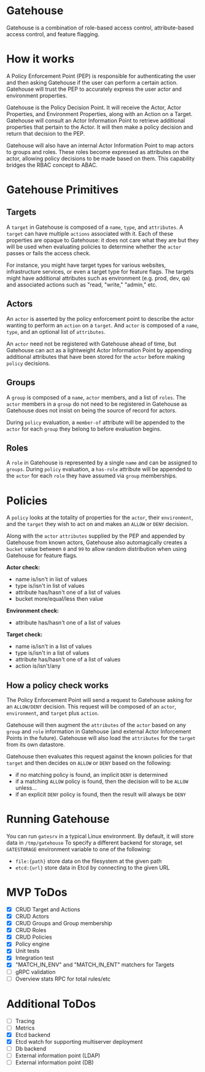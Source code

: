 # Gatehouse
Gatehouse is a combination of role-based access control, attribute-based access control, and feature flagging.

# How it works

A Policy Enforcement Point (PEP) is responsible for authenticating the user and then asking Gatehouse if the user can perform a certain action. Gatehouse will trust the PEP to accurately express the user actor and environment properties.

Gatehouse is the Policy Decision Point. It will receive the Actor, Actor Properties, and Environment Properties, along with an Action on a Target. Gatehouse will consult an Actor Information Point to retrieve additional properties that pertain to the Actor. It will then make a policy decision and return that decision to the PEP.

Gatehouse will also have an internal Actor Information Point to map actors to groups and roles. These roles become expressed as attributes on the actor, allowing policy decisions to be made based on them. This capability bridges the RBAC concept to ABAC.

# Gatehouse Primitives

## Targets

A `target` in Gatehouse is composed of a `name`, `type`, and `attributes`. A `target` can have multiple `actions` associated with it. Each of these properties are opaque to Gatehouse: it does not care what they are but they will be used when evaluating policies to determine whether the `actor` passes or fails the access check.

For instance, you might have target types for various websites, infrastructure services, or even a target type for feature flags. The targets might have additional attributes such as environment (e.g. prod, dev, qa) and associated actions such as "read, "write," "admin," etc.

## Actors

An `actor` is asserted by the policy enforcement point to describe the actor wanting to perform an `action` on a `target`. And `actor` is composed of a `name`, `type`, and an optional list of `attributes`.

An `actor` need not be registered with Gatehouse ahead of time, but Gatehouse can act as a lightweight Actor Information Point by appending additional attributes that have been stored for the `actor` before making `policy` decisions.

## Groups

A `group` is composed of a `name`, `actor` members, and a list of `roles`. The `actor` members in a `group` do not need to be registered in Gatehouse as Gatehouse does not insist on being the source of record for actors.

During `policy` evaluation, a `member-of` attribute will be appended to the `actor` for each `group` they belong to before evaluation begins.

## Roles

A `role` in Gatehouse is represented by a single `name` and can be assigned to `groups`. During `policy` evaluation, a `has-role` attribute will be appended to the `actor` for each `role` they have assumed via `group` memberships.

# Policies

A `policy` looks at the totality of properties for the `actor`, their `environment`, and the `target` they wish to act on and makes an `ALLOW` or `DENY` decision.

Along with the `actor` `attributes` supplied by the PEP and appended by Gatehouse from known actors, Gatehouse also automagically creates a `bucket` value between `0` and `99` to allow random distribution when using Gatehouse for feature flags.

**Actor check:**

* name is/isn't in list of values
* type is/isn't in list of values
* attribute has/hasn't one of a list of values
* bucket more/equal/less then value

**Environment check:**
* attribute has/hasn't one of a list of values

**Target check:**
* name is/isn't in a list of values
* type is/isn't in a list of values
* attribute has/hasn't one of a list of values
* action is/isn't/any

## How a policy check works

The Policy Enforcement Point will send a request to Gatehouse asking for an `ALLOW/DENY` decision. This request will be composed of an `actor`, `environment`, and `target` plus `action`. 

Gatehouse will then augment the `attributes` of the `actor` based on any `group` and `role` information in Gatehouse (and external Actor Inforcement Points in the future). Gatehouse will also load the `attributes` for the `target` from its own datastore.

Gatehouse then evaluates this request against the known policies for that `target` and then decides on `ALLOW` or `DENY` based on the following:
* if no matching policy is found, an implicit `DENY` is determined
* if a matching `ALLOW` policy is found, then the decision will to be `ALLOW` unless...
* if an explicit `DENY` policy is found, then the result will always be `DENY`

# Running Gatehouse

You can run `gatesrv` in a typical Linux environment.  By default, it will store data in `/tmp/gatehouse`
To specify a different backend for storage, set `GATESTORAGE` environment variable to one of the following:

* `file:{path}` store data on the filesystem at the given path
* `etcd:{url}` store data in Etcd by connecting to the given URL
  

# MVP ToDos

- [x] CRUD Target and Actions
- [x] CRUD Actors
- [x] CRUD Groups and Group membership
- [x] CRUD Roles
- [x] CRUD Policies
- [x] Policy engine
- [x] Unit tests
- [x] Integration test
- [x] "MATCH_IN_ENV" and "MATCH_IN_ENT" matchers for Targets
- [ ] gRPC validation
- [ ] Overview stats RPC for total rules/etc

# Additional ToDos

- [ ] Tracing
- [ ] Metrics
- [x] Etcd backend
- [x] Etcd watch for supporting multiserver deployment
- [ ] Db backend
- [ ] External information point (LDAP)
- [ ] External information point (DB)
